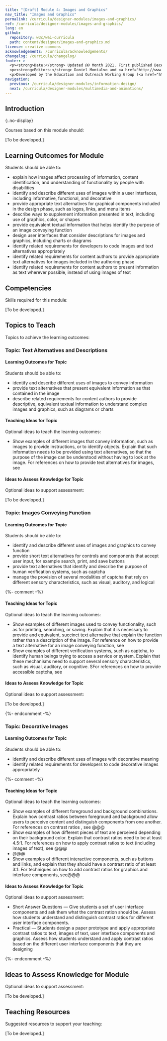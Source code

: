 ```yaml
---
title: "[Draft] Module 4: Images and Graphics"
nav_title: "Images and Graphics"
permalink: /curricula/designer-modules/images-and-graphics/
ref: /curricula/designer-modules/images-and-graphics/
lang: en
github:
  repository: w3c/wai-curricula
  path: content/designer/images-and-graphics.md
license: creative-commons
acknowledgements: /curricula/acknowledgements/
changelog: /curricula/changelog/
footer: >
  <p><strong>Date:</strong> Updated @@ Month 2021. First published December 2019. CHANGELOG</p>
  <p><strong>Editors:</strong> Daniel Montalvo and <a href="http://www.w3.org/People/shadi/">Shadi Abou-Zahra</a>. Contributors: <a href="https://www.w3.org/WAI/EO/EOWG-members">EOWG Participants</a>. ACKNOWLEDGEMENTS lists contributors and credits.</p>
  <p>Developed by the Education and Outreach Working Group (<a href="http://www.w3.org/WAI/EO/">EOWG</a>). Developed with support from the <a href="https://www.w3.org/WAI/about/projects/wai-guide/">WAI-Guide Project</a> funded by the European Commission (EC) under the Horizon 2020 program (Grant Agreement 822245).</p>
navigation:
  previous: /curricula/designer-modules/information-design/
  next: /curricula/designer-modules/multimedia-and-animations/
---
```


## Introduction
{:.no-display}

Courses based on this module should:

[To be developed.]

## Learning Outcomes for Module

Students should be able to:

* explain how images affect processing of information, content identification, and understanding of functionality by people with disabilities
* identify and describe different uses of images within a user interfaces, including informative, functional, and decorative
* provide appropriate text alternatives for graphical components included in the design phase, such as logos, links, and menu items
* describe ways to supplement information presented in text, including use of graphics, color, or shapes
* provide equivalent textual information that helps identify the purpose of an image conveying function
* design user interfaces that consider descriptions for images and graphics, including charts or diagrams
* identify related requirements for developers to code images and text alternatives appropriately
* identify related requirements for content authors to provide appropriate text alternatives for images included in the authoring phase
* identify related requirements for content authors to present information as text wherever possible, instead of using images of text

## Competencies

Skills required for this module:

[To be developed.]

## Topics to Teach

Topics to achieve the learning outcomes:

### Topic: Text Alternatives and Descriptions

#### Learning Outcomes for Topic

Students should be able to:

* identify and describe different uses of images to convey information
* provide text alternatives that present equivalent information as that contained in the image
* describe related requirements for content authors to provide descriptive, equivalent textual information to understand complex images and graphics, such as diagrams or charts

#### Teaching Ideas for Topic

Optional ideas to teach the learning outcomes:

* Show examples of different images that convey information, such as images to provide instructions, or to identify objects. Explain that such information needs to be provided using text alternatives, so that the purpose of the image can be understood without having to look at the image. For references on how to provide text alternatives for images, see

#### Ideas to Assess Knowledge for Topic

Optional ideas to support assessment:

[To be developed.]

### Topic: Images Conveying Function

#### Learning Outcomes for Topic

Students should be able to:

* identify and describe different uses of images and graphics to convey function
* provide short text alternatives for controls and components that accept user input, for example search, print, and save buttons
* provide text alternatives that identify and describe the purpose of human verification systems, such as captcha 
* manage the provision of several modalities of captcha that rely on different sensory characteristics, such as visual, auditory, and logical

{%- comment -%}

#### Teaching Ideas for Topic

Optional ideas to teach the learning outcomes:

* Show examples of different images used to convey functionality, such as for printing, searching, or saving. Explain that it is necessary to provide  and equivalent, succinct text alternative that explain the function rather than a description of the image. For reference on how  to provide a text alternative for an image conveying function, see
* Show examples of different verification systems, such as captcha, to identify human beings trying to access a service or system. Explain that these mechanisms need to support several sensory characteristics, such as visual, auditory, or cognitive. SFor references on how to provide accessible captcha, see

#### Ideas to Assess Knowledge for Topic

Optional ideas to support assessment:

[To be developed.]

{%- endcomment -%}

### Topic: Decorative Images

#### Learning Outcomes for Topic

Students should be able to:

* identify and describe different uses of images with decorative meaning
* identify related requirements for developers to code decorative images appropriately

{%- comment -%}

#### Teaching Ideas for Topic

Optional ideas to teach the learning outcomes:

* Show examples of different foreground and background combinations. Explain how contrast ratios between foreground and background allow users to perceive content and distinguish components from one another. For references on contrast ratios , see @@@
* Show examples of how different pieces of text are perceived depending on their background color. Explain that contrast ratios need to be at least 4.5:1. For references on how to apply contrast ratios to text (including images of text), see @@@
* @@@
* Show examples of different interactive components, such as buttons and links, and explain that they should have a contrast ratio of at least 3:1. For techniques on how to add contrast ratios for graphics and interface components, see@@@

#### Ideas to Assess Knowledge for Topic

Optional ideas to support assessment:

* Short Answer Questions &mdash; Give students a set of user interface components and ask them what the contrast ration should be. Assess how students understand and distinguish contrast ratios for different user interface components.
* Practical &mdash; Students design a paper prototype and apply appropriate contrast ratios to text, images of text, user interface components and graphics. Assess how students understand and apply contrast ratios based on the different user interface components that they are designing

{%- endcomment -%}

## Ideas to Assess Knowledge for Module

Optional ideas to support assessment:

[To be developed.]

## Teaching Resources

Suggested resources to support your teaching:

[To be developed.]

